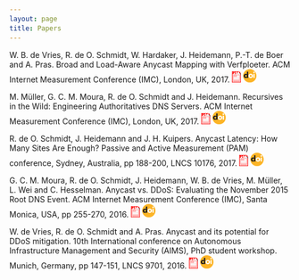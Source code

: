 ```yaml
---
layout: page
title: Papers
---
```


W. B. de Vries, R. de O. Schmidt, W. Hardaker, J. Heidemann, P.-T. de
Boer and A. Pras. Broad and Load-Aware Anycast Mapping with
Verfploeter. ACM Internet Measurement Conference (IMC), London, UK,
2017. [<img src="/img/pdf.png">](https://conferences.sigcomm.org/imc/2017/papers/imc17-final46.pdf)
[<img src="/img/doi.png">](https://doi.org/10.1145/3131365.3131371)

M. M&uuml;ller, G. C. M. Moura, R. de O. Schmidt and J. Heidemann.
Recursives in the Wild: Engineering Authoritatives DNS Servers. ACM
Internet Measurement Conference (IMC), London, UK, 2017.
[<img src="/img/pdf.png">](https://conferences.sigcomm.org/imc/2017/papers/imc17-final12.pdf)
[<img src="/img/doi.png">](https://doi.org/10.1145/3131365.3131366)


R. de O. Schmidt, J. Heidemann and J. H. Kuipers. Anycast Latency: How
Many Sites Are Enough? Passive and Active Measurement (PAM)
conference, Sydney, Australia, pp 188-200, LNCS 10176, 2017.
[<img src="/img/pdf.png">](http://wwwhome.cs.utwente.nl/~schmidtr/docs/pam2017schmidt.pdf)
[<img
src="/img/doi.png">](https://link.springer.com/chapter/10.1007%2F978-3-319-54328-4_14)


G. C. M. Moura, R. de O. Schmidt, J. Heidemann, W. B. de Vries, M.
M&uuml;ller, L. Wei and C. Hesselman. Anycast vs. DDoS: Evaluating the
November 2015 Root DNS Event. ACM Internet Measurement Conference
(IMC), Santa Monica, USA, pp 255-270, 2016.
[<img src="/img/pdf.png">](http://wwwhome.cs.utwente.nl/~schmidtr/docs/ISI-TR-2016-709.pdf)
[<img src="/img/doi.png">](https://doi.org/10.1145/2987443.298744)


W. de Vries, R. de O. Schmidt and A. Pras. Anycast and its potential
for DDoS mitigation. 10th International conference on Autonomous
Infrastructure Management and Security (AIMS), PhD student workshop.
Munich, Germany, pp 147-151, LNCS 9701, 2016.
[<img src="/img/pdf.png">](http://wwwhome.cs.utwente.nl/~schmidtr/docs/aims2016.pdf) [<img
src="/img/doi.png">](https://doi.org/10.1007/978-3-319-39814-3_16)
